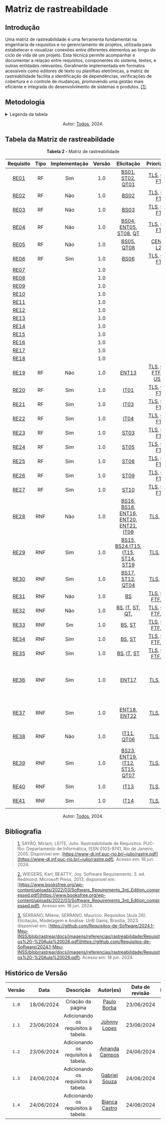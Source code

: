 # Matriz de rastreabildade

## Introdução
Uma matriz de rastreabilidade é uma ferramenta fundamental na engenharia de requisitos e no gerenciamento de projetos, utilizada para estabelecer e visualizar conexões entre diferentes elementos ao longo do ciclo de vida de um projeto. Esta técnica permite acompanhar e documentar a relação entre requisitos, componentes do sistema, testes, e outras entidades relevantes. Geralmente implementada em formatos acessíveis como editores de texto ou planilhas eletrônicas, a matriz de rastreabilidade facilita a identificação de dependências, verificações de cobertura e o controle de mudanças, promovendo uma gestão mais eficiente e integrada do desenvolvimento de sistemas e produtos. <a id="TEC1" href="#RP1">[1]</a>.


## Metodologia


<details>
  <summary>Legenda da tabela</summary>
  <ul>
    <li><strong>Requisito</strong>: Código único para cada requisito, usado para identificação e referência rápida, onde RE significa Requisito Elicitado.</li>
    <li><strong>Tipo</strong>: Qual o tipo de requisito, onde RF significa Requisito Funcional e RNF significa Requisito Não Funcional.</li>
    <li><strong>Implementação</strong>: Estado atual da implementação do requisito, indicando se já foi implementado.</li>
    <li><strong>Versão</strong>: Referente ao versionamento do requisito.</li>
    <li><strong>Elicitação</strong>: Código para indicar as técnicas utilizadas para a elicitação do requisito referente, podendo ser:
      <ul> 
        <li>BS: Brainstorming</li>
        <li>IT: Introspecção</li>
        <li>ENT: Entrevista</li>
        <li>QT: Questionário</li>
        <li>ST: Storytelling</li>
      </ul>
    </li>
    <li><strong>Modelagem</strong>: Código para indicar as técnicas de modelagem utilizadas no projeto, podendo ser:
      <ul>
        <li>ES: Especificação suplementar</li>
        <li>US: Casos de Uso</li>
        <li>CEN: Cenários</li>
        <li>US: Histórias de Usuário</li>
        <li>RNF: NFR Framework</li>
      </ul>
    </li>
    <li><strong>Elos</strong>: Código único para cada Elo, usado para identificação e referência rápida, onde C significa o Cartão de Elos referente.</li>
  </ul>
</details>

<p align="center">Autor: <a href="https://github.com/Requisitos-de-Software/2024.1-Meu-INSS">Todos</a></a>, 2024.</p>

## Tabela da Matriz de rastreabildade

<p align="center" > <strong> Tabela 2 - </Strong> Matriz de rastreabilidade</font> <gitbr></p>



| Requisito | Tipo  | Implementação | Versão | Elicitação | Priorizaçaõ | Modelagem | Elos |
|:--:|:--:|:--:|:--:|:--:|:--:|:--:|:--:|
| [RE01](../../elicitacao/requisitosElicitados)|  RF  | Sim |  1.0 | [BS01](../../elicitacao/brainStorm), [ST02](../../elicitacao/storytelling), [QT01](../../elicitacao/questionario) | [TLS](../../elicitacao/Priorização/threelevelscale), [CDS](../../elicitacao/Priorização/100$), [FTF](../../elicitacao/Priorização/first_things)  | [UC01](../../modelagem/useCase), [CEN01](../../modelagem/cenarios), [US01](../../modelagem/Agil/historia_de_usuario) | [C01](../../rastreabilidade/Elos)  |
| [RE02](../../elicitacao/requisitosElicitados)|  RF  | Não |  1.0 | [BS02](../../elicitacao/brainStorm) | [TLS](../../elicitacao/Priorização/threelevelscale), [CDS](../../elicitacao/Priorização/100$), [FTF](../../elicitacao/Priorização/first_things)  | [UC01](../../modelagem/useCase), [CEN01](../../modelagem/cenarios), [US02](../../modelagem/Agil/historia_de_usuario) | [C02](../../rastreabilidade/Elos)  |
| [RE03](../../elicitacao/requisitosElicitados)|  RF  | Não |  1.0 | [BS03](../../elicitacao/brainStorm) | [TLS](../../elicitacao/Priorização/threelevelscale), [CDS](../../elicitacao/Priorização/100$), [FTF](../../elicitacao/Priorização/first_things)  | [UC03](../../modelagem/useCase), [CEN02](../../modelagem/cenarios), [US03](../../modelagem/Agil/historia_de_usuario) | [C03](../../rastreabilidade/Elos)  |
| [RE04](../../elicitacao/requisitosElicitados)| RF   | Não |  1.0 | [BS04](../../elicitacao/brainStorm), [ENT05](../../elicitacao/entrevista), [ST08](../../elicitacao/storytelling), [QT](../../elicitacao/questionario) | [TLS](../../elicitacao/Priorização/threelevelscale), [CDS](../../elicitacao/Priorização/100$), [FTF](../../elicitacao/Priorização/first_things)  | [UC04](../../modelagem/useCase), [CEN03](../../modelagem/cenarios), [L07, L19](../../modelagem/lexicos), [BC](../../modelagem/Agil/backlog), [US04](../../modelagem/Agil/historia_de_usuario) | [C04](../../rastreabilidade/Elos)  |
| [RE05](../../elicitacao/requisitosElicitados)|  RF  | Não |  1.0 |  [BS05](../../elicitacao/brainStorm), [QT08](../../elicitacao/questionario) |  [CEN05](../../modelagem/cenarios), [L20](../../modelagem/lexicos) | [BC](../../modelagem/Agil/backlog), [US05](../../modelagem/Agil/historia_de_usuario)  | [C05](../../rastreabilidade/Elos)  |
| [RE06](../../elicitacao/requisitosElicitados)|  RF  | Sim |  1.0 | [BS06](../../elicitacao/brainStorm) | [TLS](../../elicitacao/Priorização/threelevelscale), [CDS](../../elicitacao/Priorização/100$), [FTF](../../elicitacao/Priorização/first_things)  | [UC04](../../modelagem/useCase) | [C06](../../rastreabilidade/Elos)  |
| [RE07](../../elicitacao/requisitosElicitados)|    | |  1.0 |  |   |  | [C07](../../rastreabilidade/Elos)  |
| [RE08](../../elicitacao/requisitosElicitados)|    | |  1.0 |  |   |  | [C08](../../rastreabilidade/Elos)  |
| [RE09](../../elicitacao/requisitosElicitados)|    | |  1.0 |  |   |  | [C09](../../rastreabilidade/Elos)  |
| [RE10](../../elicitacao/requisitosElicitados)|    | |  1.0 |  |   |  | [C10](../../rastreabilidade/Elos)  |
| [RE11](../../elicitacao/requisitosElicitados)|    | |  1.0 |  |   |  | [C11](../../rastreabilidade/Elos)  |
| [RE12](../../elicitacao/requisitosElicitados)|    | |  1.0 |  |   |  | [C12](../../rastreabilidade/Elos)  |
| [RE13](../../elicitacao/requisitosElicitados)|    | |  1.0 |  |   |  | [C13](../../rastreabilidade/Elos)  |
| [RE14](../../elicitacao/requisitosElicitados)|    | |  1.0 |  |   |  | [C14](../../rastreabilidade/Elos)  |
| [RE15](../../elicitacao/requisitosElicitados)|    | |  1.0 |  |   |  | [C15](../../rastreabilidade/Elos)  |
| [RE16](../../elicitacao/requisitosElicitados)|    | |  1.0 |  |   |  | [C16](../../rastreabilidade/Elos)  |
| [RE17](../../elicitacao/requisitosElicitados)|    | |  1.0 |  |   |  | [C17](../../rastreabilidade/Elos)  |
| [RE18](../../elicitacao/requisitosElicitados)|    | |  1.0 |  |   |  | [C18](../../rastreabilidade/Elos)  |
| [RE19](../../elicitacao/requisitosElicitados)| RF   | Não | 1.0 | [ENT13](../../elicitacao/entrevista) | [TLS](../../elicitacao/Priorização/threelevelscale), [CDS](../../elicitacao/Priorização/100$), [FTF](../../elicitacao/Priorização/first_things)[BC](../../modelagem/Agil/backlog), [US19](../../modelagem/Agil/historia_de_usuario)  | [C19](../../rastreabilidade/Elos)  |
| [RE20](../../elicitacao/requisitosElicitados)| RF   | Sim | 1.0 | [IT01](../../elicitacao/Introspeccao) | [TLS](../../elicitacao/Priorização/threelevelscale), [CDS](../../elicitacao/Priorização/100$), [FTF](../../elicitacao/Priorização/first_things) | [BC](../../modelagem/Agil/backlog), [US20](../../modelagem/Agil/historia_de_usuario) | [C20](../../rastreabilidade/Elos)  |
| [RE21](../../elicitacao/requisitosElicitados)| RF   | Sim | 1.0 | [IT03](../../elicitacao/Introspeccao) | [TLS](../../elicitacao/Priorização/threelevelscale), [CDS](../../elicitacao/Priorização/100$), [FTF](../../elicitacao/Priorização/first_things) | [UC04](../../modelagem/useCase), [UC05](../../modelagem/useCase), [BC](../../modelagem/Agil/backlog), [US21.1](../../modelagem/Agil/historia_de_usuario), [US21.2](../../modelagem/Agil/historia_de_usuario), [US21.3](../../modelagem/Agil/historia_de_usuario) | [C21](../../rastreabilidade/Elos)  |
| [RE22](../../elicitacao/requisitosElicitados)| RF   | Sim | 1.0 | [IT04](../../elicitacao/Introspeccao) | [TLS](../../elicitacao/Priorização/threelevelscale), [CDS](../../elicitacao/Priorização/100$), [FTF](../../elicitacao/Priorização/first_things) | [BC](../../modelagem/Agil/backlog), [UC06](../../modelagem/useCase), [US22](../../modelagem/Agil/historia_de_usuario) | [C22](../../rastreabilidade/Elos)  |
| [RE23](../../elicitacao/requisitosElicitados)| RF   | Sim | 1.0 | [ST03](../../elicitacao/storytelling) | [TLS](../../elicitacao/Priorização/threelevelscale), [CDS](../../elicitacao/Priorização/100$), [FTF](../../elicitacao/Priorização/first_things) | [BC](../../modelagem/Agil/backlog), [US23](../../modelagem/Agil/historia_de_usuario) | [C23](../../rastreabilidade/Elos)  |
| [RE24](../../elicitacao/requisitosElicitados)| RF   | Sim | 1.0 | [ST05](../../elicitacao/storytelling) | [TLS](../../elicitacao/Priorização/threelevelscale), [CDS](../../elicitacao/Priorização/100$), [FTF](../../elicitacao/Priorização/first_things) | [BC](../../modelagem/Agil/backlog), [US24](../../modelagem/Agil/historia_de_usuario), [UC06](../../modelagem/useCase) | [C24](../../rastreabilidade/Elos)  |
| [RE25](../../elicitacao/requisitosElicitados)| RF   | Sim | 1.0 | [ST06](../../elicitacao/storytelling) | [TLS](../../elicitacao/Priorização/threelevelscale), [CDS](../../elicitacao/Priorização/100$), [FTF](../../elicitacao/Priorização/first_things) | [BC](../../modelagem/Agil/backlog), [US25](../../modelagem/Agil/historia_de_usuario), [UC06](../../modelagem/useCase) | [C25](../../rastreabilidade/Elos)  |
| [RE26](../../elicitacao/requisitosElicitados) | RF    | Sim | 1.0 | [ST09](../../elicitacao/storytelling) | [TLS](../../elicitacao/Priorização/threelevelscale), [CDS](../../elicitacao/Priorização/100$), [FTF](../../elicitacao/Priorização/first_things) | [UC12](../../modelagem/useCase), [CEN08](../../modelagem/cenarios), [US26](../../modelagem/Agil/historia_de_usuario) |  [C26](../../rastreabilidade/Elos) | 
| [RE27](../../elicitacao/requisitosElicitados)|  RF  | Sim |  1.0 | [ST10](../../elicitacao/storytelling) |  [TLS](../../elicitacao/Priorização/threelevelscale), [CDS](../../elicitacao/Priorização/100$), [FTF](../../elicitacao/Priorização/first_things)  |  [UC12](../../modelagem/useCase), [CEN08](../../modelagem/cenarios), [L03](../../modelagem/lexicos)| [C27](../../rastreabilidade/Elos)  |
| [RE28](../../elicitacao/requisitosElicitados)|  RNF  | Não |  1.0 |  [BS16, BS18](../../elicitacao/brainStorm), [ENT16, ENT20, ENT21](../../elicitacao/entrevista), [IT08](../../elicitacao/Introspeccao) |  [TLS](../../elicitacao/Priorização/threelevelscale), [CDS](../../elicitacao/Priorização/100$) | [BC](../../modelagem/Agil/backlog), [US28](../../modelagem/Agil/historia_de_usuario)  | [C28](../../rastreabilidade/Elos)  |
| [RE29](../../elicitacao/requisitosElicitados)| RNF   | Sim |  1.0 | [BS15, BS24](../../elicitacao/brainStorm),[IT15, IT15](../../elicitacao/Introspeccao),  [ST14, ST19](../../elicitacao/storytelling)    |  [TLS](../../elicitacao/Priorização/threelevelscale), [CDS](../../elicitacao/Priorização/100$)   |  [BC](../../modelagem/Agil/backlog) | [C29](../../rastreabilidade/Elos)  |
| [RE30](../../elicitacao/requisitosElicitados)|  RNF  | Sim|  1.0 | [BS17](../../elicitacao/brainStorm), [ST12](../../elicitacao/storytelling),  [QT04](../../elicitacao/questionario) |  [TLS](../../elicitacao/Priorização/threelevelscale), [CDS](../../elicitacao/Priorização/100$)   | [BC](../../modelagem/Agil/backlog), [US30](../../modelagem/Agil/historia_de_usuario),  [L14, L06](../../modelagem/lexicos)     | [C30](../../rastreabilidade/Elos)  |
| [RE31](../../elicitacao/requisitosElicitados) | RNF    | Não | 1.0 | [BS](../../elicitacao/brainStorm) | [TLS](../../elicitacao/Priorização/threelevelscale), [CDS](../../elicitacao/Priorização/100$), [FTF](../../elicitacao/Priorização/first_things), [BC](../../modelagem/Agil/backlog) | [US](../../modelagem/Agil/historia_de_usuario) |  [C31](../../rastreabilidade/Elos) |
| [RE32](../../elicitacao/requisitosElicitados)|  RNF  | Não |  1.0 | [BS](../../elicitacao/brainStorm), [IT](../../elicitacao/Introspeccao), [ST](../../elicitacao/storytelling), [QT](../../elicitacao/questionario),  |  [TLS](../../elicitacao/Priorização/threelevelscale), [CDS](../../elicitacao/Priorização/100$), [FTF](../../elicitacao/Priorização/first_things), [BC](../../modelagem/Agil/backlog) | [ES](../../modelagem/specSuplementar), [US](../../modelagem/Agil/historia_de_usuario) | [C32](../../rastreabilidade/Elos)  |
| [RE33](../../elicitacao/requisitosElicitados)|  RNF  | Sm |  1.0 | [BS](../../elicitacao/brainStorm),  [ST](../../elicitacao/storytelling) | [TLS](../../elicitacao/Priorização/threelevelscale), [CDS](../../elicitacao/Priorização/100$), [FTF](../../elicitacao/Priorização/first_things), [BC](../../modelagem/Agil/backlog)  | [US](../../modelagem/Agil/historia_de_usuario), [RNF](../../Agil/nfr) | [C33](../../rastreabilidade/Elos)  |
| [RE34](../../elicitacao/requisitosElicitados)|  RNF  | Sim |  1.0 | [BS](../../elicitacao/brainStorm),  [ST](../../elicitacao/storytelling) | [TLS](../../elicitacao/Priorização/threelevelscale), [CDS](../../elicitacao/Priorização/100$), [FTF](../../elicitacao/Priorização/first_things), [BC](../../modelagem/Agil/backlog)  | [US](../../modelagem/Agil/historia_de_usuario) | [C34](../../rastreabilidade/Elos)  |
| [RE35](../../elicitacao/requisitosElicitados)|  RNF  | Sim |  1.0 | [BS](../../elicitacao/brainStorm), [IT](../../elicitacao/Introspeccao), [ST](../../elicitacao/storytelling) | [TLS](../../elicitacao/Priorização/threelevelscale), [CDS](../../elicitacao/Priorização/100$), [FTF](../../elicitacao/Priorização/first_things), [BC](../../modelagem/Agil/backlog) | [ES](../../modelagem/specSuplementar), [US](../../modelagem/Agil/historia_de_usuario) | [C35](../../rastreabilidade/Elos)  |
| [RE36](../../elicitacao/requisitosElicitados)| RNF  | Sim |  1.0 | [ENT17](../../elicitacao/entrevista) | [TLS](../../elicitacao/Priorização/threelevelscale), [CDS](../../elicitacao/Priorização/100$) | [BC](../../modelagem/Agil/backlog), [ES(RR002, RR003, RR006, RR007, RR008, RP003, RP004, RP006, RP007, RP008, RP009, RS006, +Im002, +Im005)](../../modelagem/specSuplementar), [US36](../../modelagem/Agil/historia_de_usuario) | [C36](../../rastreabilidade/Elos)  |
| [RE37](../../elicitacao/requisitosElicitados)| RNF   | Sim |  1.0 | [ENT18](../../elicitacao/entrevista), [ENT22](../../elicitacao/entrevista) | [TLS](../../elicitacao/Priorização/threelevelscale), [CDS](../../elicitacao/Priorização/100$)  | [BC](../../modelagem/Agil/backlog), [ES(RU001, RU005, RU006, RU017, RP001, RP002, RP003, +In001,+In003)](../../modelagem/specSuplementar), [US37](../../modelagem/Agil/historia_de_usuario) | [C37](../../rastreabilidade/Elos)  |
| [RE38](../../elicitacao/requisitosElicitados)| RNF   | Não |  1.0 |  [IT11](../../elicitacao/Introspeccao), [QT06](../../elicitacao/questionario) | [TLS](../../elicitacao/Priorização/threelevelscale), [CDS](../../elicitacao/Priorização/100$)  | [BC](../../modelagem/Agil/backlog), [ES(RU003, RU004, RU007, RU018, RU019, +In002)](../../modelagem/specSuplementar), [US38](../../modelagem/Agil/historia_de_usuario) | [C38](../../rastreabilidade/Elos)  |
| [RE39](../../elicitacao/requisitosElicitados)| RNF   | Sim |  1.0 | [BS23](../../elicitacao/brainStorm), [ENT19](../../elicitacao/entrevista), [IT12](../../elicitacao/Introspeccao), [ST15](../../elicitacao/storytelling), [QT07](../../elicitacao/questionario) |  [TLS](../../elicitacao/Priorização/threelevelscale), [CDS](../../elicitacao/Priorização/100$) | [BC](../../modelagem/Agil/backlog), [ES(RR004, +Im001,+Im003,+Im004)](../../modelagem/specSuplementar), [US29](../../modelagem/Agil/historia_de_usuario), [US39](../../modelagem/Agil/historia_de_usuario) | [C39](../../rastreabilidade/Elos)  |
| [RE40](../../elicitacao/requisitosElicitados)| RNF  | Sim |  1.0 | [IT13](../../elicitacao/Introspeccao) |  [TLS](../../elicitacao/Priorização/threelevelscale), [CDS](../../elicitacao/Priorização/100$) | [BC](../../modelagem/Agil/backlog), [ES(RP001, RP002)](../../modelagem/specSuplementar), [US40](../../modelagem/Agil/historia_de_usuario) | [C40](../../rastreabilidade/Elos)  |
| [RE41](../../elicitacao/requisitosElicitados)| RNF  | Sim |  1.0 | [IT14](../../elicitacao/Introspeccao) |  [TLS](../../elicitacao/Priorização/threelevelscale), [CDS](../../elicitacao/Priorização/100$) | [BC](../../modelagem/Agil/backlog), [ES(RR001, RR006, RR008, RP005)](../../modelagem/specSuplementar), [US41](../../modelagem/Agil/historia_de_usuario) | [C41](../../rastreabilidade/Elos)  |

<p align="center">Autor: <a href="https://github.com/Requisitos-de-Software/2024.1-Meu-INSS">Todos</a></a>, 2024.</p>


## Bibliografia
> <a id="RP1" href="#TEC1">1.</a> SAYÃO, Miriam; LEITE, Julio. Rastreabilidade de Requisitos. PUC-Rio: Departamento de Informática, ISSN 0103-9741, Rio de Janeiro, 2005. Disponível em: [https://www-di.inf.puc-rio.br/~julio/rastre.pdf](https://www-di.inf.puc-rio.br/~julio/rastre.pdf). Acesso em: 18 jun. 2024.

> <a id="RP2" href="#TEC2">2.</a> WIEGERS, Karl; BEATTY, Joy. Software Requirements. 3. ed. Redmond: Microsoft Press, 2013. disponível em: [https://www.booksfree.org/wp-content/uploads/2022/03/Software_Requirements_3rd_Edition_compressed.pdf](https://www.booksfree.org/wp-content/uploads/2022/03/Software_Requirements_3rd_Edition_compressed.pdf). Acesso em: 18 jun. 2024.

> <a id="RP3" href="#TEC3">3.</a> SERRANO, Milene, SERRANO, Maurício. Requisitos (Aula 26): Elicitação, Modelagem e Análise. UnB Gama, Brasília, 2023. disponível em: [https://github.com/Requisitos-de-Software/2024.1-Meu-INSS/blob/rastrear/docs/imagens/referencias/rastreabilidade/Requisitos%20-%20Aula%20026.pdf](https://github.com/Requisitos-de-Software/2024.1-Meu-INSS/blob/rastrear/docs/imagens/referencias/rastreabilidade/Requisitos%20-%20Aula%20026.pdf). Acesso em: 18 jun. 2024.

## Histórico de Versão
| Versão | Data | Descrição | Autor(es) | Data de revisão | Revisor(es) |
| :-: | :-: | :-: | :-: | :-: | :-: |
| `1.0` | 18/06/2024  | Criação da página | [Paulo Borba](https://github.com/paulohborba) | 23/06/2024  | [Bianca Castro](https://github.com/BiancaPatrocinio7)| 
| `1.1` | 23/06/2024  | Adicionando os requisitos à tabela. | [Johnny Lopes](https://github.com/JohnnyLopess) | 23/06/2024 | [Amanda Campos](https://github.com/acamposs)| 
| `1.2` | 23/06/2024  | Adicionando os requisitos à tabela. | [Amanda Campos](https://github.com/acamposs) | 24/06/2024 | [Gabriel Souza](https://github.com/GabrielMS00) | 
| `1.3` | 24/06/2024  | Adicionando os requisitos à tabela. | [Gabriel Souza](https://github.com/GabrielMS00) | 24/06/2024 | [Bianca Castro](https://github.com/BiancaPatrocinio7)|
| `1.4` | 24/06/2024  | Adicionando os requisitos à tabela. | [Bianca Castro](https://github.com/BiancaPatrocinio7) | 24/06/2024 |[Johnny Lopes](https://github.com/JohnnyLopess) |

